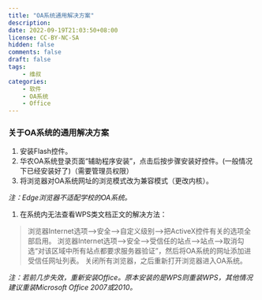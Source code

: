 ```yaml
---
title: "OA系统通用解决方案"
description: 
date: 2022-09-19T21:03:50+08:00
license: CC-BY-NC-SA
hidden: false
comments: false
draft: false
tags: 
    - 维叔
categories:
    - 软件
    - OA系统
    - Office
---
```


### 关于OA系统的通用解决方案
1. 安装Flash控件。
2. 华农OA系统登录页面“辅助程序安装”，点击后按步骤安装好控件。(一般情况下已经安装好了)（需要管理员权限）
3. 将浏览器对OA系统网址的浏览模式改为兼容模式（更改内核）。
   
*注：Edge浏览器不适配学校的OA系统。*

1. 在系统内无法查看WPS类文档正文的解决方法：
>浏览器Internet选项-->安全-->自定义级别-->把ActiveX控件有关的选项全部启用。
>浏览器Internet选项-->安全-->受信任的站点-->站点-->取消勾选“对该区域中所有站点都要求服务器验证”，然后将OA系统的网址添加进受信任网址列表。
>关闭所有浏览器，之后重新打开浏览器进入OA系统。

*注：若前几步失效，重新安装Office。原本安装的是WPS则重装WPS，其他情况建议重装Microsoft Office 2007或2010。*
